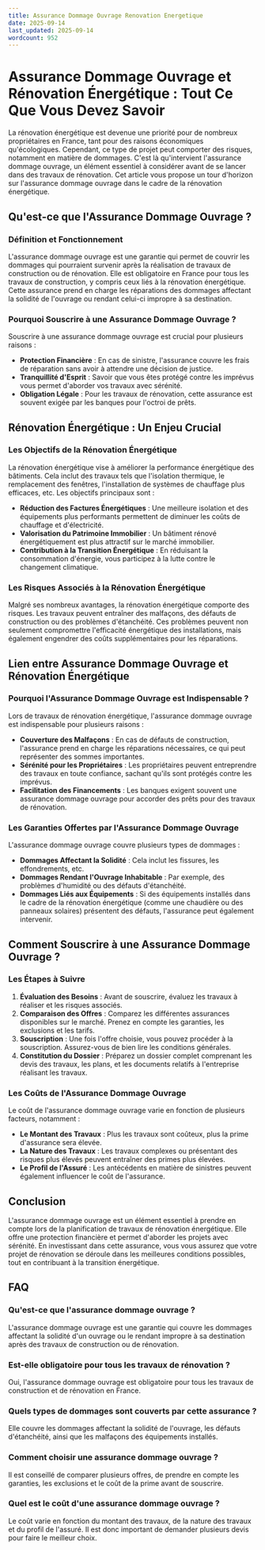 ```yaml
---
title: Assurance Dommage Ouvrage Renovation Energetique
date: 2025-09-14
last_updated: 2025-09-14
wordcount: 952
---
```


# Assurance Dommage Ouvrage et Rénovation Énergétique : Tout Ce Que Vous Devez Savoir

La rénovation énergétique est devenue une priorité pour de nombreux propriétaires en France, tant pour des raisons économiques qu'écologiques. Cependant, ce type de projet peut comporter des risques, notamment en matière de dommages. C'est là qu'intervient l'assurance dommage ouvrage, un élément essentiel à considérer avant de se lancer dans des travaux de rénovation. Cet article vous propose un tour d'horizon sur l'assurance dommage ouvrage dans le cadre de la rénovation énergétique.

## Qu'est-ce que l'Assurance Dommage Ouvrage ?

### Définition et Fonctionnement

L'assurance dommage ouvrage est une garantie qui permet de couvrir les dommages qui pourraient survenir après la réalisation de travaux de construction ou de rénovation. Elle est obligatoire en France pour tous les travaux de construction, y compris ceux liés à la rénovation énergétique. Cette assurance prend en charge les réparations des dommages affectant la solidité de l'ouvrage ou rendant celui-ci impropre à sa destination.

### Pourquoi Souscrire à une Assurance Dommage Ouvrage ?

Souscrire à une assurance dommage ouvrage est crucial pour plusieurs raisons :

- **Protection Financière** : En cas de sinistre, l'assurance couvre les frais de réparation sans avoir à attendre une décision de justice.
- **Tranquillité d'Esprit** : Savoir que vous êtes protégé contre les imprévus vous permet d'aborder vos travaux avec sérénité.
- **Obligation Légale** : Pour les travaux de rénovation, cette assurance est souvent exigée par les banques pour l'octroi de prêts.

## Rénovation Énergétique : Un Enjeu Crucial

### Les Objectifs de la Rénovation Énergétique

La rénovation énergétique vise à améliorer la performance énergétique des bâtiments. Cela inclut des travaux tels que l'isolation thermique, le remplacement des fenêtres, l'installation de systèmes de chauffage plus efficaces, etc. Les objectifs principaux sont :

- **Réduction des Factures Énergétiques** : Une meilleure isolation et des équipements plus performants permettent de diminuer les coûts de chauffage et d'électricité.
- **Valorisation du Patrimoine Immobilier** : Un bâtiment rénové énergétiquement est plus attractif sur le marché immobilier.
- **Contribution à la Transition Énergétique** : En réduisant la consommation d'énergie, vous participez à la lutte contre le changement climatique.

### Les Risques Associés à la Rénovation Énergétique

Malgré ses nombreux avantages, la rénovation énergétique comporte des risques. Les travaux peuvent entraîner des malfaçons, des défauts de construction ou des problèmes d'étanchéité. Ces problèmes peuvent non seulement compromettre l'efficacité énergétique des installations, mais également engendrer des coûts supplémentaires pour les réparations.

## Lien entre Assurance Dommage Ouvrage et Rénovation Énergétique

### Pourquoi l'Assurance Dommage Ouvrage est Indispensable ?

Lors de travaux de rénovation énergétique, l'assurance dommage ouvrage est indispensable pour plusieurs raisons :

- **Couverture des Malfaçons** : En cas de défauts de construction, l'assurance prend en charge les réparations nécessaires, ce qui peut représenter des sommes importantes.
- **Sérénité pour les Propriétaires** : Les propriétaires peuvent entreprendre des travaux en toute confiance, sachant qu'ils sont protégés contre les imprévus.
- **Facilitation des Financements** : Les banques exigent souvent une assurance dommage ouvrage pour accorder des prêts pour des travaux de rénovation.

### Les Garanties Offertes par l'Assurance Dommage Ouvrage

L'assurance dommage ouvrage couvre plusieurs types de dommages :

- **Dommages Affectant la Solidité** : Cela inclut les fissures, les effondrements, etc.
- **Dommages Rendant l'Ouvrage Inhabitable** : Par exemple, des problèmes d'humidité ou des défauts d'étanchéité.
- **Dommages Liés aux Équipements** : Si des équipements installés dans le cadre de la rénovation énergétique (comme une chaudière ou des panneaux solaires) présentent des défauts, l'assurance peut également intervenir.

## Comment Souscrire à une Assurance Dommage Ouvrage ?

### Les Étapes à Suivre

1. **Évaluation des Besoins** : Avant de souscrire, évaluez les travaux à réaliser et les risques associés.
2. **Comparaison des Offres** : Comparez les différentes assurances disponibles sur le marché. Prenez en compte les garanties, les exclusions et les tarifs.
3. **Souscription** : Une fois l'offre choisie, vous pouvez procéder à la souscription. Assurez-vous de bien lire les conditions générales.
4. **Constitution du Dossier** : Préparez un dossier complet comprenant les devis des travaux, les plans, et les documents relatifs à l'entreprise réalisant les travaux.

### Les Coûts de l'Assurance Dommage Ouvrage

Le coût de l'assurance dommage ouvrage varie en fonction de plusieurs facteurs, notamment :

- **Le Montant des Travaux** : Plus les travaux sont coûteux, plus la prime d'assurance sera élevée.
- **La Nature des Travaux** : Les travaux complexes ou présentant des risques plus élevés peuvent entraîner des primes plus élevées.
- **Le Profil de l'Assuré** : Les antécédents en matière de sinistres peuvent également influencer le coût de l'assurance.

## Conclusion

L'assurance dommage ouvrage est un élément essentiel à prendre en compte lors de la planification de travaux de rénovation énergétique. Elle offre une protection financière et permet d'aborder les projets avec sérénité. En investissant dans cette assurance, vous vous assurez que votre projet de rénovation se déroule dans les meilleures conditions possibles, tout en contribuant à la transition énergétique.

## FAQ

### Qu'est-ce que l'assurance dommage ouvrage ?

L'assurance dommage ouvrage est une garantie qui couvre les dommages affectant la solidité d'un ouvrage ou le rendant impropre à sa destination après des travaux de construction ou de rénovation.

### Est-elle obligatoire pour tous les travaux de rénovation ?

Oui, l'assurance dommage ouvrage est obligatoire pour tous les travaux de construction et de rénovation en France.

### Quels types de dommages sont couverts par cette assurance ?

Elle couvre les dommages affectant la solidité de l'ouvrage, les défauts d'étanchéité, ainsi que les malfaçons des équipements installés.

### Comment choisir une assurance dommage ouvrage ?

Il est conseillé de comparer plusieurs offres, de prendre en compte les garanties, les exclusions et le coût de la prime avant de souscrire.

### Quel est le coût d'une assurance dommage ouvrage ?

Le coût varie en fonction du montant des travaux, de la nature des travaux et du profil de l'assuré. Il est donc important de demander plusieurs devis pour faire le meilleur choix.